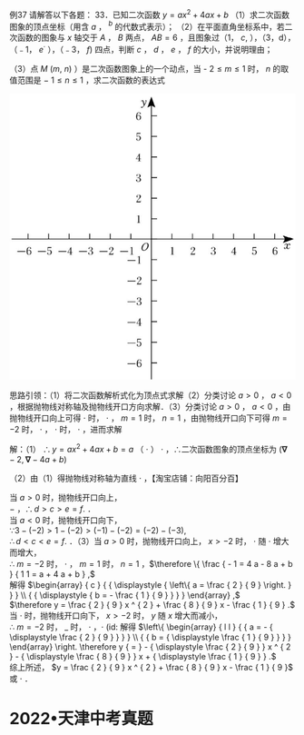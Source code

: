 例37 请解答以下各题： 33．已知二次函数 $y = a x ^ { 2 } + 4 a x + b$ （1）求二次函数图象的顶点坐标（用含 $a$ ， $^ { b }$ 的代数式表示）；
（2）在平面直角坐标系中，若二次函数的图象与 $x$ 轴交于 $A$ ， $B$ 两点， $A B { = } 6$ ，且图象过（1， $c ,$ ），（3，d），（﹣1， $e ^ { \cdot }$ ），（﹣3， $f )$ 四点，判断 $c$ ， $d$ ， $e$ ， $f$ 的大小，并说明理由；

（3）点 $M \ ( m , \ n )$ ）是二次函数图象上的一个动点，当 $\textrm { - } 2 \leqslant m \leqslant 1$ 时， $n$ 的取值范围是 $- \ 1 \leqslant n \leqslant 1$ ，求二次函数的表达式

![](<../../qs_image_DB/专题3-5__二次函数压轴：焦点与准线，动点面积，含参二次函数（解析版）/5364e35263b60284ed5516e0b95f3470ee29fb5d12b22dcc0c825b0ccd6604d5.jpg>)

思路引领：（1）将二次函数解析式化为顶点式求解（2）分类讨论 $a > 0$ ， $a < 0$ ，根据抛物线对称轴及抛物线开口方向求解．（3）分类讨论 $a > 0$ ， $a < 0$ ，由抛物线开口向上可得 $\cdot$ 时， $\cdot$ ， $m = 1$ 时， $n { = } 1$ ，由抛物线开口向下可得 $m = - 2$ 时， $\cdot$ ， $\cdot$ 时， $\cdot$ ，进而求解

解：（1） $\therefore y = a x ^ { 2 } + 4 a x + b = a$ （ $\cdot$ ） $\cdot$ ，∴二次函数图象的顶点坐标为 $( \mathbf { \nabla } - 2 , \mathbf { \nabla } - 4 a + b )$

（2）由（1）得抛物线对称轴为直线 $\cdot$ ，【淘宝店铺：向阳百分百】

当 $a > 0$ 时，抛物线开口向上，  
$-$ ，$\therefore d > c > e = f .$ ．  
当 $a < 0$ 时，抛物线开口向下，  
$\because 3 - ( - 2 ) > 1 - ( - 2 ) > ( - 1 ) - ( - 2 ) = ( - 2 ) - ( - 3 ) ,$   
$\therefore d < c < e = f .$ ．（3）当 $a > 0$ 时，抛物线开口向上， $x > - 2$ 时， $\cdot$ 随 $\cdot$ 增大而增大，  
∴ $m = - 2$ 时， $\cdot$ ， $m = 1$ 时， $n { = } 1$ ，$\therefore \{ \frac { - 1 = 4 a - 8 a + b } { 1 1 = a + 4 a + b } ,$   
解得 $\begin{array} { c } { { \displaystyle { \left\{ a = \frac { 2 } { 9 } \right. } } } \\ { { \displaystyle { b = - \frac { 1 } { 9 } } } } \end{array} ,$   
$\therefore y = \frac { 2 } { 9 } x ^ { 2 } + \frac { 8 } { 9 } x - \frac { 1 } { 9 } .$   
当 $\cdot$ 时，抛物线开口向下， $x > - 2$ 时， $y$ 随 $x$ 增大而减小，  
∴ $m = - 2$ 时， $\_$ 时， $\cdot$ ，$\cdot$ (id: 解得 $\left\{ \begin{array} { l l } { { a = - { \displaystyle \frac { 2 } { 9 } } } } \\ { { b = { \displaystyle \frac { 1 } { 9 } } } } \end{array} \right. \therefore y { = } - { \displaystyle \frac { 2 } { 9 } } x ^ { 2 } - { \displaystyle \frac { 8 } { 9 } } x + { \displaystyle \frac { 1 } { 9 } } .$   
综上所述， $y = \frac { 2 } { 9 } x ^ { 2 } + \frac { 8 } { 9 } x - \frac { 1 } { 9 }$ 或 $\cdot$ ．

# 2022•天津中考真题
